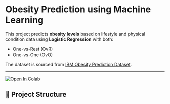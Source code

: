 # Obesity Prediction using Machine Learning

This project predicts **obesity levels** based on lifestyle and physical condition data using **Logistic Regression** with both:
- One-vs-Rest (OvR)
- One-vs-One (OvO)

The dataset is sourced from [IBM Obesity Prediction Dataset](https://cf-courses-data.s3.us.cloud-object-storage.appdomain.cloud/GkDzb7bWrtvGXdPOfk6CIg/Obesity-level-prediction-dataset.csv).

---
[![Open In Colab](https://colab.research.google.com/assets/colab-badge.svg)](https://colab.research.google.com/github/pathananas2007/obesity-prediction-ml/blob/main/model.ipynb)


## 🚀 Project Structure


